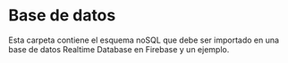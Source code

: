 # Base de datos
Esta carpeta contiene el esquema noSQL que debe ser importado en una base de datos Realtime Database en Firebase y un ejemplo.
